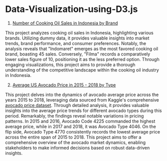 # Data-Visualization-using-D3.js

1. [Number of Cooking Oil Sales in Indonesia by Brand](https://rawcdn.githack.com/nyomangedetrisnasanjaya/Data-Visualization-using-D3.js/105fde9999918185859745370a370c298cf279fa/Number%20of%20Cooking%20Oil%20Sales%20in%20Indonesia%20by%20Brand.html)

This project analyzes cooking oil sales in Indonesia, highlighting various brands. Utilizing dummy data, it provides valuable insights into market trends, brand performance, and consumer preferences. Notably, the analysis reveals that "Indomaret" emerges as the most favored cooking oil brand, boasting 45 sales. Conversely, "Filma" records a comparatively lower sales figure of 10, positioning it as the less preferred option. Through engaging visualizations, this project aims to provide a thorough understanding of the competitive landscape within the cooking oil industry in Indonesia.

2. [Average US Avocado Price in 2015 - 2018 by Type]()

This project delves into the dynamics of avocado average price across the years 2015 to 2018, leveraging data sourced from Kaggle's comprehensive [avocado price dataset](https://www.kaggle.com/datasets/neuromusic/avocado-prices). Through detailed analysis, it provides valuable insights into the average price trends for different avocado types during this period. Remarkably, the findings reveal notable variations in pricing patterns. In 2015 and 2016, Avocado Code 4225 commanded the highest average price, while in 2017 and 2018, it was Avocado Type 4046. On the flip side, Avocado Type 4770 consistently records the lowest average price across the entire span of 2015 to 2018. This project aims to offer a comprehensive overview of the avocado market dynamics, enabling stakeholders to make informed decisions based on robust data-driven insights.
